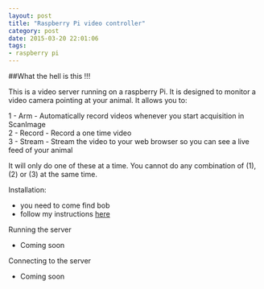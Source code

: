 ```yaml
---
layout: post
title: "Raspberry Pi video controller"
category: post
date: 2015-03-20 22:01:06
tags:
- raspberry pi
---
```


##What the hell is this !!!

This is a video server running on a raspberry Pi. It is designed to monitor a video camera pointing at your animal. It allows you to:

1 - Arm - Automatically record videos whenever you start acquisition in ScanImage  
2 - Record - Record a one time video  
3 - Stream - Stream the video to your web browser so you can see a live feed of your animal  

It will only do one of these at a time. You cannot do any combination  of (1), (2) or (3) at the same time.


Installation:

- you need to come find bob
- follow my instructions [here](http://cudmore.github.io/post/2015/03/15/Installing-mjpg-streamer-on-a-raspberry-pi/)
  
Running the server

- Coming soon

Connecting to the server

- Coming soon

